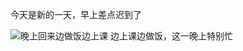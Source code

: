 今天是新的一天，早上差点迟到了


![晚上回来边做饭边上课](../img/dcfadf97b83ffd37e3dfc60caad79fe.jpg)
边上课边做饭，这一晚上特别忙











